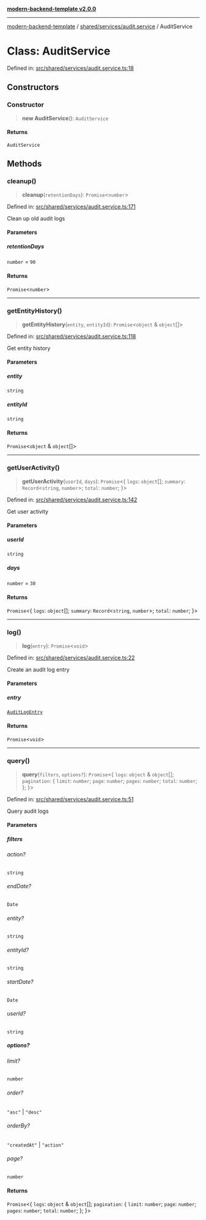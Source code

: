 [**modern-backend-template v2.0.0**](../../../../README.md)

***

[modern-backend-template](../../../../modules.md) / [shared/services/audit.service](../README.md) / AuditService

# Class: AuditService

Defined in: [src/shared/services/audit.service.ts:18](https://github.com/maemreyo/saas-4cus-nodejs/blob/2a5b3f3aa11335dfa561e80e1feabb8e6084261e/src/shared/services/audit.service.ts#L18)

## Constructors

### Constructor

> **new AuditService**(): `AuditService`

#### Returns

`AuditService`

## Methods

### cleanup()

> **cleanup**(`retentionDays`): `Promise`\<`number`\>

Defined in: [src/shared/services/audit.service.ts:171](https://github.com/maemreyo/saas-4cus-nodejs/blob/2a5b3f3aa11335dfa561e80e1feabb8e6084261e/src/shared/services/audit.service.ts#L171)

Clean up old audit logs

#### Parameters

##### retentionDays

`number` = `90`

#### Returns

`Promise`\<`number`\>

***

### getEntityHistory()

> **getEntityHistory**(`entity`, `entityId`): `Promise`\<`object` & `object`[]\>

Defined in: [src/shared/services/audit.service.ts:118](https://github.com/maemreyo/saas-4cus-nodejs/blob/2a5b3f3aa11335dfa561e80e1feabb8e6084261e/src/shared/services/audit.service.ts#L118)

Get entity history

#### Parameters

##### entity

`string`

##### entityId

`string`

#### Returns

`Promise`\<`object` & `object`[]\>

***

### getUserActivity()

> **getUserActivity**(`userId`, `days`): `Promise`\<\{ `logs`: `object`[]; `summary`: `Record`\<`string`, `number`\>; `total`: `number`; \}\>

Defined in: [src/shared/services/audit.service.ts:142](https://github.com/maemreyo/saas-4cus-nodejs/blob/2a5b3f3aa11335dfa561e80e1feabb8e6084261e/src/shared/services/audit.service.ts#L142)

Get user activity

#### Parameters

##### userId

`string`

##### days

`number` = `30`

#### Returns

`Promise`\<\{ `logs`: `object`[]; `summary`: `Record`\<`string`, `number`\>; `total`: `number`; \}\>

***

### log()

> **log**(`entry`): `Promise`\<`void`\>

Defined in: [src/shared/services/audit.service.ts:22](https://github.com/maemreyo/saas-4cus-nodejs/blob/2a5b3f3aa11335dfa561e80e1feabb8e6084261e/src/shared/services/audit.service.ts#L22)

Create an audit log entry

#### Parameters

##### entry

[`AuditLogEntry`](../interfaces/AuditLogEntry.md)

#### Returns

`Promise`\<`void`\>

***

### query()

> **query**(`filters`, `options?`): `Promise`\<\{ `logs`: `object` & `object`[]; `pagination`: \{ `limit`: `number`; `page`: `number`; `pages`: `number`; `total`: `number`; \}; \}\>

Defined in: [src/shared/services/audit.service.ts:51](https://github.com/maemreyo/saas-4cus-nodejs/blob/2a5b3f3aa11335dfa561e80e1feabb8e6084261e/src/shared/services/audit.service.ts#L51)

Query audit logs

#### Parameters

##### filters

###### action?

`string`

###### endDate?

`Date`

###### entity?

`string`

###### entityId?

`string`

###### startDate?

`Date`

###### userId?

`string`

##### options?

###### limit?

`number`

###### order?

`"asc"` \| `"desc"`

###### orderBy?

`"createdAt"` \| `"action"`

###### page?

`number`

#### Returns

`Promise`\<\{ `logs`: `object` & `object`[]; `pagination`: \{ `limit`: `number`; `page`: `number`; `pages`: `number`; `total`: `number`; \}; \}\>
